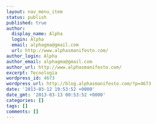 ```yaml
---
layout: nav_menu_item
status: publish
published: true
author:
  display_name: Alpha
  login: Alpha
  email: alphagma@gmail.com
  url: http://www.alphasmanifesto.com/
author_login: Alpha
author_email: alphagma@gmail.com
author_url: http://www.alphasmanifesto.com/
excerpt: Tecnología
wordpress_id: 4673
wordpress_url: http://blog.alphasmanifesto.com/?p=4673
date: '2013-03-12 19:53:52 +0000'
date_gmt: '2013-03-13 00:53:52 +0000'
categories: []
tags: []
comments: []
---
```


